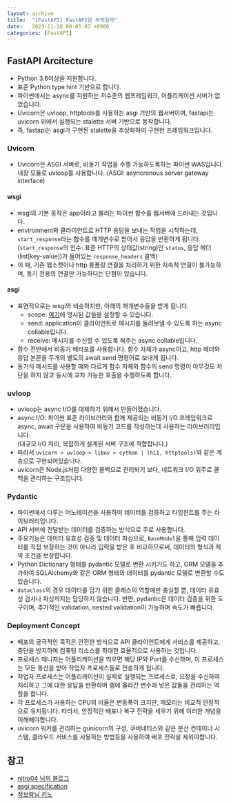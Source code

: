 ```yaml
---
layout: archive
title:  "[FastAPI] FastAPI란 무엇일까"
date:   2023-11-28 00:05:07 +0900
categories: [FastAPI]
---
```


## FastAPI Arcitecture
- Python 3.6이상을 지원합니다.
- 표준 Python type hint 기반으로 합니다.
- 파이썬에서는 async를 지원하는 저수준의 웹프레임워크, 어플리케이션 서버가 없었습니다.
- Uvicorn은 uvloop, httptools를 사용하는 asgi 기반의 웹서버이며, fastapi는 uvicorn 위에서 실행되는 stalette 서버 기반으로 동작합니다.
- 즉, fastapi는 asgi가 구현된 stalette을 추상화하여 구현한 프레임워크입니다.

### Uvicorn
- Uvicorn은 ASGI 서버로, 비동기 작업을 수행 가능하도록하는 파이썬 WAS입니다. 내장 모듈로 uvloop를 사용합니다.
  (ASGI: asyncronous server gateway interface)

#### wsgi
- wsgi의 기본 동작은 app이라고 불리는 파이썬 함수를 웹서버에 드러내는 것입니다. 
- environment와 클라이언트로 HTTP 응답을 보내는 작업을 시작하는데, `start_response`라는 함수를 매개변수로 받아서 응답을 반환하게 됩니다.  
  (`start_response`의 인수: 표준 HTTP의 상태값(string)인 `status`, 응답 헤더(list[key-value])가 들어있는 `response_headers` 콜백)
- 이 때, 기존 웹소켓이나 http 롱폴링 연결을 처리하기 위한 지속적 연결이 불가능하며, 동기 전용의 연결만 가능하다는 단점이 있습니다.

#### asgi
- 표면적으로는 wsgi와 비슷하지만, 아래의 매개변수들을 받게 됩니다.
    - scope: [여기](https://github.com/django/asgiref/blob/main/specs/www.rst)에 명시된 값들을 설정할 수 있습니다.
    - send: application이 클라이언트로 메시지를 돌려보낼 수 있도록 하는 async collable입니다.
    - receive: 메시지를 수신할 수 있도록 해주는 async collable입니다.
- 함수 전반에서 비동기 메타포를 사용합니다. 함수 자체가 async이고, http 헤더와 응답 본문을 두개의 별도의 await send 명령어로 보내게 됩니다.
- 동기식 메서드를 사용할 떄와 다르게 함수 자체와 함수의 send 명령이 아무것도 차단을 하지 않고 동시에 교차 가능한 호출을 수행하도록 합니다.

### uvloop
- uvloop는 async I/O를 대체하기 위해서 만들어졌습니다.
- async I/O: 파이썬 표준 라이브러리와 함께 제공되는 비동기 I/O 프레임워크로 async, await 구문을 사용하여 비동기 코드를 작성하는데 사용하는 라이브러리입니다.  
  (대규모 I/O 처리, 복잡하게 설계된 서버 구조에 적합합니다.)
- 따라서 `uvicorn > uvloop > libuv > cython | (h11, httptools)`와 같은 계층으로 구현되어있습니다.
- uvicorn은 Node.js처럼 다양한 콜백으로 관리되기 보다, 네트워크 I/O 위주로 콜백을 관리하는 구조입니다.

### Pydantic
- 파이썬에서 다루는 어노테이션을 사용하여 데이터를 검증하고 타입힌트를 주는 라이브러리입니다.
- API 서버에 전달받는 데이터를 검증하는 방식으로 주로 사용합니다.
- 주요기능은 데이터 유효성 검증 및 데이터 파싱으로, `BaseModel`을 통해 입력 데이터를 직접 보장하는 것이 아니라 입력을 받은 후 비교하므로써, 데이터의 형식과 제약 조건을 보장합니다.
- Python Dictionary 형태를 pydantic 모델로 변환 시키기도 하고, ORM 모델을 추가하여 SQLAlchemy와 같은 ORM 형태의 데이터를 pydantic 모델로 변환할 수도 있습니다.
- `dataclass`의 경우 데이터를 담기 위한 클래스의 역할에만 충실할 뿐, 데이터 유효성 검사나 파싱까지는 담당하지 않습니다. 반면, pydantic은 데이터 검증을 위한 도구이며, 추가적인 validation, nested validation이 가능하며 속도가 빠릅니다.

### Deployment Concept
- 배포의 궁극적인 목적은 안전한 방식으로 API 클라이언트에게 서비스를 제공하고, 중단을 방지하며 컴퓨팅 리소스를 최대한 효율적으로 사용하는 것입니다.
- 프로세스 매니저는 어플리케이션을 띄우면 해당 IP와 Port를 수신하며, 이 프로세스는 모든 통신을 받아 작업자 프로세스들로 전송하게 됩니다.
- 작업자 프로세스는 어플리케이션이 실제로 실행되는 프로세스로, 요청을 수신하여 처리하고 그에 대한 응답을 반환하며 램에 올라간 변수에 넣은 값들을 관리하는 역할을 합니다.
- 각 프로세스가 사용하는 CPU의 비율은 변동폭이 크지만, 메모리는 비교적 안정적으로 유지됩니다. 따라서, 안정적인 배포나 복구 전략을 세우기 위해 이러한 개념을 이해해야합니다.
- uvicorn 워커를 관리하는 gunicorn의 구성, 쿠버네티스와 같은 분산 컨테이너 시스템, 클라우드 서비스를 사용하는 방법등을 사용하여 배포 전략을 세워야합니다.

## 참고
- [nitro04 님의 블로그](https://nitro04.blogspot.com/2020/01/django-python-asgi-wsgi-analysis-of.html)
- [asgi specification](https://github.com/django/asgiref/blob/main/specs/asgi.rst)
- [정보람님 키노](https://youtu.be/9Qe84CQ1XVo?si=z9GoJ0geDQ5y3zE-)